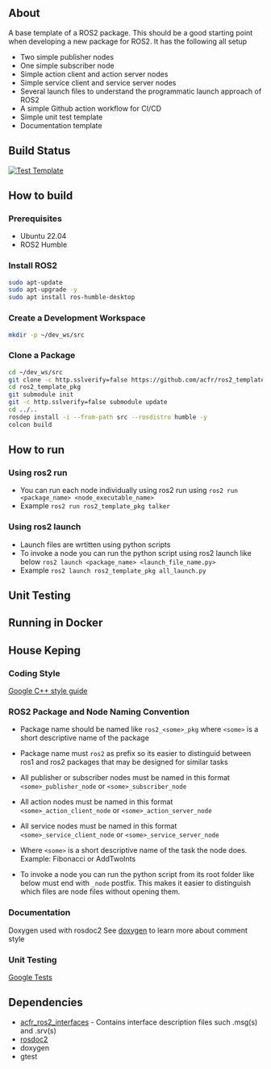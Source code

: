 ## About

A base template of a ROS2 package. This should be a good starting point when developing a new package for ROS2.
It has the following all setup
  - Two simple publisher nodes 
  - One simple subscriber node
  - Simple action client and action server nodes
  - Simple service client and service server nodes
  - Several launch files to understand the programmatic launch approach of ROS2
  - A simple Github action workflow for CI/CD
  - Simple unit test template
  - Documentation template

## Build Status
[![Test Template](https://github.com/acfr/ros2_template_pkg/actions/workflows/ci_actions.yml/badge.svg)](https://github.com/acfr/ros2_template_pkg/actions/workflows/ci_actions.yml)

## How to build
### Prerequisites
- Ubuntu 22.04 
- ROS2 Humble 

### Install ROS2
``` bash
sudo apt-update 
sudo apt-upgrade -y
sudo apt install ros-humble-desktop
```
### Create a Development Workspace
``` bash
mkdir -p ~/dev_ws/src
```
### Clone a Package
``` bash
cd ~/dev_ws/src
git clone -c http.sslverify=false https://github.com/acfr/ros2_template_pkg.git
cd ros2_template_pkg
git submodule init
git -c http.sslverify=false submodule update
cd ../..
rosdep install -i --from-path src --rosdistro humble -y
colcon build
```

## How to run 

### Using ros2 run
- You can run each node individually using ros2 run using 
  `ros2 run <package_name> <node_executable_name>`
- Example
`ros2 run ros2_template_pkg talker`

### Using ros2 launch
- Launch files are wrtitten using python scripts
- To invoke a node you can run the python script using ros2 launch like below
  `ros2 launch <package_name> <launch_file_name.py>`
- Example 
  `ros2 launch ros2_template_pkg all_launch.py`

## Unit Testing

## Running in Docker

## House Keping

### Coding Style 
[Google C++ style guide](https://google.github.io/styleguide/cppguide.html)

### ROS2 Package and Node Naming Convention
- Package name should be named like `ros2_<some>_pkg` where `<some>` is a short descriptive name of the package

- Package name must `ros2` as prefix so its easier to distinguid between ros1 and ros2 packages that may be designed for similar tasks

- All publisher or subscriber nodes must be named in this format `<some>_publisher_node` or `<some>_subscriber_node`

- All action nodes must be named in this format `<some>_action_client_node` or `<some>_action_server_node`

- All service nodes must be named in this format `<some>_service_client_node` or `<some>_service_server_node`

- Where `<some>` is a short descriptive name of the task the node does. Example: Fibonacci or AddTwoInts
- To invoke a node you can run the python script from its root folder like below
must end with `_node` postfix. This makes it easier to distinguish which files are node files without opening them.

### Documentation 
Doxygen used with rosdoc2 
See [doxygen](https://doxygen.nl/manual/index.html) to learn more about comment style 

### Unit Testing
[Google Tests](https://github.com/google/googletest)

## Dependencies

- [acfr_ros2_interfaces](https://github.com/acfr/acfr_ros2_interfaces.git) - Contains interface description files such .msg(s) and .srv(s) 
- [rosdoc2](https://github.com/ros-infrastructure/rosdoc2)
- doxygen
- gtest

